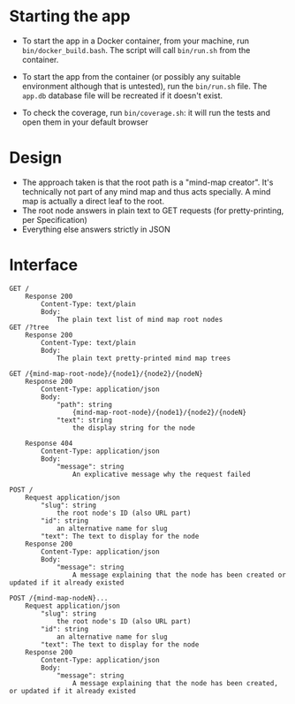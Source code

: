 # Starting the app

* To start the app in a Docker container, from your machine, run `bin/docker_build.bash`. The script will call `bin/run.sh` from the container.

* To start the app from the container (or possibly any suitable environment although that is untested), run the `bin/run.sh` file.
The `app.db` database file will be recreated if it doesn't exist.

* To check the coverage, run `bin/coverage.sh`: it will run the tests and open them in your default browser

# Design

* The approach taken is that the root path is a "mind-map creator". It's technically not part of any mind map and thus acts specially. A mind map is actually a direct leaf to the root.
* The root node answers in plain text to GET requests (for pretty-printing, per Specification)
* Everything else answers strictly in JSON

# Interface

```
GET /
	Response 200
		Content-Type: text/plain
		Body:
			The plain text list of mind map root nodes
GET /?tree
	Response 200
		Content-Type: text/plain
		Body:
			The plain text pretty-printed mind map trees

GET /{mind-map-root-node}/{node1}/{node2}/{nodeN}
	Response 200
		Content-Type: application/json
		Body:
			"path": string
				{mind-map-root-node}/{node1}/{node2}/{nodeN}
			"text": string
				the display string for the node

	Response 404
		Content-Type: application/json
		Body:
			"message": string
				An explicative message why the request failed

POST /
	Request application/json
		"slug": string
			the root node's ID (also URL part)
		"id": string
			an alternative name for slug
		"text": The text to display for the node
	Response 200
		Content-Type: application/json
		Body:
			"message": string
				A message explaining that the node has been created or updated if it already existed

POST /{mind-map-nodeN}...
	Request application/json
		"slug": string
			the root node's ID (also URL part)
		"id": string
			an alternative name for slug
		"text": The text to display for the node
	Response 200
		Content-Type: application/json
		Body:
			"message": string
				A message explaining that the node has been created, or updated if it already existed
```
